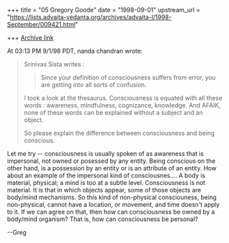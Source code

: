 +++
title = "05 Gregory Goode"
date = "1998-09-01"
upstream_url = "https://lists.advaita-vedanta.org/archives/advaita-l/1998-September/009421.html"

+++
[Archive link](https://lists.advaita-vedanta.org/archives/advaita-l/1998-September/009421.html)

At 03:13 PM 9/1/98 PDT, nanda chandran wrote:

>Srinivas Sista writes :
>>Since your definition of consciousness suffers from error, you are
>>getting into all sorts of confusion.
>
>I took a look at the thesaurus. Consciousness is equated with all these
>words : awareness, mindfulness, cognizance, knowledge. And AFAIK, none
>of these words can be explained without a subject and an object.
>
>So please explain the difference between consciousness and being
>conscious.

Let me try -- consciousness is usually spoken of as awareness that is
impersonal, not owned or posessed by any entity.  Being conscious on the
other hand, is a possession by an entity or is an attribute of an entity.
How about an example of the impersonal kind of consciousnes....  A body is
material, physical; a mind is too at a subtle level.  Consciousness is not
material.  It is that in which objects appear, some of those objects are
body/mind mechanisms.  So this kind of non-physical consciouness, being
non-physical, cannot have a location, or movement, and time doesn't apply
to it.  If we can agree on that, then how can consciousness be owned by a
body/mind organism?  That is, how can consciousness be personal?

--Greg

